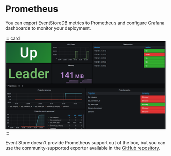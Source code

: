 # Prometheus

You can export EventStoreDB metrics to Prometheus and configure Grafana dashboards to monitor your deployment.

::: card 
![Grafana dashboard](./images/grafana.png)
:::

Event Store doesn't provide Prometheus support out of the box, but you can use the community-supported exporter available in the [GitHub repository](https://github.com/marcinbudny/eventstore_exporter).


